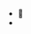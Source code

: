 - 👋
- 
<!---
goitolakaaa/goitolakaaa is a ✨ special ✨ repository because its `README.md` (this file) appears on your GitHub profile.
You can click the Preview link to take a look at your changes.
--->
